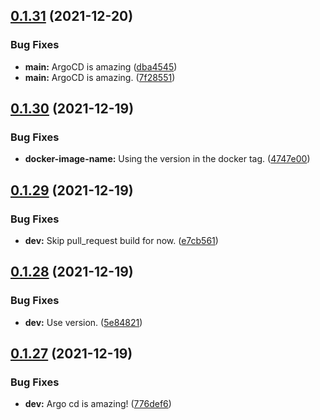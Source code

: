 ## [0.1.31](https://github.com/polinchw/hello-github-webhook/compare/v0.1.30...v0.1.31) (2021-12-20)


### Bug Fixes

* **main:** ArgoCD is amazing ([dba4545](https://github.com/polinchw/hello-github-webhook/commit/dba4545138fe33a12190b238f2c69f914e5d204a))
* **main:** ArgoCD is amazing. ([7f28551](https://github.com/polinchw/hello-github-webhook/commit/7f28551438c67c0870cf01f8d98fb8c5a4cca6e0))



## [0.1.30](https://github.com/polinchw/hello-github-webhook/compare/v0.1.29...v0.1.30) (2021-12-19)


### Bug Fixes

* **docker-image-name:** Using the version in the docker tag. ([4747e00](https://github.com/polinchw/hello-github-webhook/commit/4747e007c3be4274b396d98da45ba6d98aa1b767))



## [0.1.29](https://github.com/polinchw/hello-github-webhook/compare/v0.1.28...v0.1.29) (2021-12-19)


### Bug Fixes

* **dev:** Skip pull_request build for now. ([e7cb561](https://github.com/polinchw/hello-github-webhook/commit/e7cb561a5ffc9f386dc8d7bcbd15f891ba5e9919))



## [0.1.28](https://github.com/polinchw/hello-github-webhook/compare/v0.1.27...v0.1.28) (2021-12-19)


### Bug Fixes

* **dev:** Use version. ([5e84821](https://github.com/polinchw/hello-github-webhook/commit/5e84821e35ec7e26e933aef68f091b3b379828d7))



## [0.1.27](https://github.com/polinchw/hello-github-webhook/compare/v0.1.26...v0.1.27) (2021-12-19)


### Bug Fixes

* **dev:** Argo cd is amazing! ([776def6](https://github.com/polinchw/hello-github-webhook/commit/776def61587ed71a9cb1cfac3579adc532b042fd))




